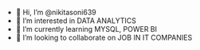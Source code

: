 - 👋 Hi, I’m @nikitasoni639
- 👀 I’m interested in DATA ANALYTICS
- 🌱 I’m currently learning MYSQL, POWER BI
- 💞️ I’m looking to collaborate on JOB IN IT COMPANIES


<!---
nikitasoni639/nikitasoni639 is a ✨ special ✨ repository because its `README.md` (this file) appears on your GitHub profile.
You can click the Preview link to take a look at your changes.
--->
